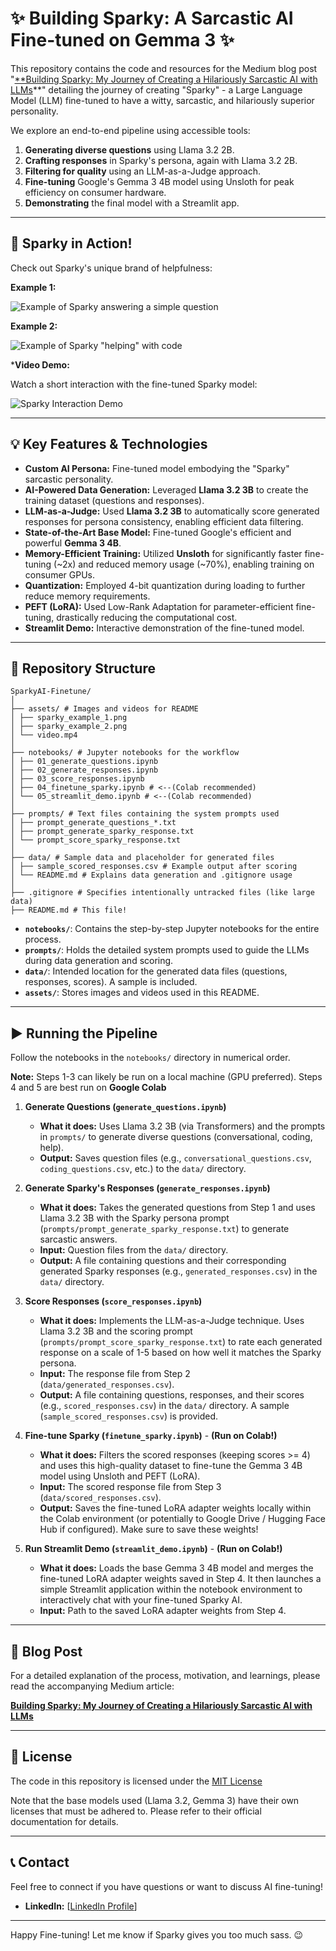 # ✨ Building Sparky: A Sarcastic AI Fine-tuned on Gemma 3 ✨

This repository contains the code and resources for the Medium blog post "[**Building Sparky: My Journey of Creating a Hilariously Sarcastic AI with LLMs](https://medium.com/@Revanth_Regeti/building-sparky-my-journey-of-creating-a-hilariously-sarcastic-ai-with-llms-0e9e52cb715d)**" detailing the journey of creating "Sparky" - a Large Language Model (LLM) fine-tuned to have a witty, sarcastic, and hilariously superior personality.

We explore an end-to-end pipeline using accessible tools:
1.  **Generating diverse questions** using Llama 3.2 2B.
2.  **Crafting responses** in Sparky's persona, again with Llama 3.2 2B.
3.  **Filtering for quality** using an LLM-as-a-Judge approach.
4.  **Fine-tuning** Google's Gemma 3 4B model using Unsloth for peak efficiency on consumer hardware.
5.  **Demonstrating** the final model with a Streamlit app.

---

## 🚀 Sparky in Action!

Check out Sparky's unique brand of helpfulness:

**Example 1:**

![Example of Sparky answering a simple question](assets/sparky_example_1.png)

**Example 2:**

![Example of Sparky "helping" with code](assets/sparky_example_2.png)

***Video Demo:**

Watch a short interaction with the fine-tuned Sparky model:

![Sparky Interaction Demo](assets/sparky.gif)

---

## 💡 Key Features & Technologies

*   **Custom AI Persona:** Fine-tuned model embodying the "Sparky" sarcastic personality.
*   **AI-Powered Data Generation:** Leveraged **Llama 3.2 3B** to create the training dataset (questions and responses).
*   **LLM-as-a-Judge:** Used **Llama 3.2 3B** to automatically score generated responses for persona consistency, enabling efficient data filtering.
*   **State-of-the-Art Base Model:** Fine-tuned Google's efficient and powerful **Gemma 3 4B**.
*   **Memory-Efficient Training:** Utilized **Unsloth** for significantly faster fine-tuning (~2x) and reduced memory usage (~70%), enabling training on consumer GPUs.
*   **Quantization:** Employed 4-bit quantization during loading to further reduce memory requirements.
*   **PEFT (LoRA):** Used Low-Rank Adaptation for parameter-efficient fine-tuning, drastically reducing the computational cost.
*   **Streamlit Demo:** Interactive demonstration of the fine-tuned model.

---
## 📂 Repository Structure
```plaintext
SparkyAI-Finetune/
│
├── assets/ # Images and videos for README
│ ├── sparky_example_1.png
│ ├── sparky_example_2.png
│ └── video.mp4
│
├── notebooks/ # Jupyter notebooks for the workflow
│ ├── 01_generate_questions.ipynb
│ ├── 02_generate_responses.ipynb
│ ├── 03_score_responses.ipynb
│ ├── 04_finetune_sparky.ipynb # <--(Colab recommended)
│ └── 05_streamlit_demo.ipynb # <--(Colab recommended)
│
├── prompts/ # Text files containing the system prompts used
│ ├── prompt_generate_questions_*.txt
│ ├── prompt_generate_sparky_response.txt
│ └── prompt_score_sparky_response.txt
│
├── data/ # Sample data and placeholder for generated files
│ ├── sample_scored_responses.csv # Example output after scoring
│ └── README.md # Explains data generation and .gitignore usage
│
├── .gitignore # Specifies intentionally untracked files (like large data)
├── README.md # This file!
```

*   **`notebooks/`**: Contains the step-by-step Jupyter notebooks for the entire process.
*   **`prompts/`**: Holds the detailed system prompts used to guide the LLMs during data generation and scoring.
*   **`data/`**: Intended location for the generated data files (questions, responses, scores). A sample is included. 
*   **`assets/`**: Stores images and videos used in this README.

---
## ▶️ Running the Pipeline

Follow the notebooks in the `notebooks/` directory in numerical order.

**Note:** Steps 1-3 can likely be run on a local machine (GPU preferred). Steps 4 and 5 are best run on **Google Colab** 

1.  **Generate Questions (`generate_questions.ipynb`)**
    *   **What it does:** Uses Llama 3.2 3B (via Transformers) and the prompts in `prompts/` to generate diverse questions (conversational, coding, help).
    *   **Output:** Saves question files (e.g., `conversational_questions.csv`, `coding_questions.csv`, etc.) to the `data/` directory.

2.  **Generate Sparky's Responses (`generate_responses.ipynb`)**
    *   **What it does:** Takes the generated questions from Step 1 and uses Llama 3.2 3B with the Sparky persona prompt (`prompts/prompt_generate_sparky_response.txt`) to generate sarcastic answers.
    *   **Input:** Question files from the `data/` directory.
    *   **Output:** A file containing questions and their corresponding generated Sparky responses (e.g., `generated_responses.csv`) in the `data/` directory.

3.  **Score Responses (`score_responses.ipynb`)**
    *   **What it does:** Implements the LLM-as-a-Judge technique. Uses Llama 3.2 3B and the scoring prompt (`prompts/prompt_score_sparky_response.txt`) to rate each generated response on a scale of 1-5 based on how well it matches the Sparky persona.
    *   **Input:** The response file from Step 2 (`data/generated_responses.csv`).
    *   **Output:** A file containing questions, responses, and their scores (e.g., `scored_responses.csv`) in the `data/` directory. A sample (`sample_scored_responses.csv`) is provided.

4.  **Fine-tune Sparky (`finetune_sparky.ipynb`)** - **(Run on Colab!)**
    *   **What it does:** Filters the scored responses (keeping scores >= 4) and uses this high-quality dataset to fine-tune the Gemma 3 4B model using Unsloth and PEFT (LoRA).
    *   **Input:** The scored response file from Step 3 (`data/scored_responses.csv`).
    *   **Output:** Saves the fine-tuned LoRA adapter weights locally within the Colab environment (or potentially to Google Drive / Hugging Face Hub if configured). Make sure to save these weights!

5.  **Run Streamlit Demo (`streamlit_demo.ipynb`)** - **(Run on Colab!)**
    *   **What it does:** Loads the base Gemma 3 4B model and merges the fine-tuned LoRA adapter weights saved in Step 4. It then launches a simple Streamlit application within the notebook environment to interactively chat with your fine-tuned Sparky AI.
    *   **Input:** Path to the saved LoRA adapter weights from Step 4.

---

## 📝 Blog Post

For a detailed explanation of the process, motivation, and learnings, please read the accompanying Medium article:

[**Building Sparky: My Journey of Creating a Hilariously Sarcastic AI with LLMs**](https://medium.com/@Revanth_Regeti/building-sparky-my-journey-of-creating-a-hilariously-sarcastic-ai-with-llms-0e9e52cb715d)

---

## 📜 License

The code in this repository is licensed under the [MIT License](LICENSE)

Note that the base models used (Llama 3.2, Gemma 3) have their own licenses that must be adhered to. Please refer to their official documentation for details.

---

## 📞 Contact

Feel free to connect if you have questions or want to discuss AI fine-tuning!

*   **LinkedIn:** [[LinkedIn Profile](https://www.linkedin.com/in/revanth-regeti/)]
---

Happy Fine-tuning! Let me know if Sparky gives you too much sass. 😉
